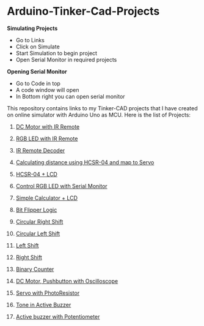 # Arduino-Tinker-Cad-Projects

**Simulating Projects**
- Go to Links
- Click on Simulate
- Start Simulation to begin project
- Open Serial Monitor in required projects

**Opening Serial Monitor**
- Go to Code in top
- A code window will open
- In Bottom right you can open serial monitor

This repository contains links to my Tinker-CAD projects that I have created on online simulator with Arduino Uno as MCU. Here is the list of Projects:

1. [DC Motor with IR Remote](https://www.tinkercad.com/things/aQGm0ruCLUQ)

2. [RGB LED with IR Remote](https://www.tinkercad.com/things/lxRde4LrK1u)

3. [IR Remote Decoder](https://www.tinkercad.com/things/66K0WzRwMBP)

4. [Calculating distance using HCSR-04 and map to Servo](https://www.tinkercad.com/things/9mp2tpfXiKJ)

5. [HCSR-04 + LCD](https://www.tinkercad.com/things/1PCmVVzKxMI)

6. [Control RGB LED with Serial Monitor](https://www.tinkercad.com/things/eCZiswizlHL)

7. [Simple Calculator + LCD](https://www.tinkercad.com/things/2ShO6AGfkrZ)

8. [Bit Flipper Logic](https://www.tinkercad.com/things/l2ZjGZ9wuTQ)

9. [Circular Right Shift](https://www.tinkercad.com/things/6XCi9JSDiZz)

10. [Circular Left Shift](https://www.tinkercad.com/things/lHfLr48qoB1)

11. [Left Shift](https://www.tinkercad.com/things/7aaoyHSWdoe)

12. [Right Shift](https://www.tinkercad.com/things/7B3u2YOl4DU)

13. [Binary Counter](https://www.tinkercad.com/things/gDGxecHVfru)

14. [DC Motor, Pushbutton with Oscilloscope](https://www.tinkercad.com/things/3QJecVHRUhJ)

15. [Servo with PhotoResistor](https://www.tinkercad.com/things/49sufIRT07t)

16. [Tone in Active Buzzer](https://www.tinkercad.com/things/bis2Jov2WCj)

17. [Active buzzer with Potentiometer](https://www.tinkercad.com/things/2lotWFQ46jQ)
